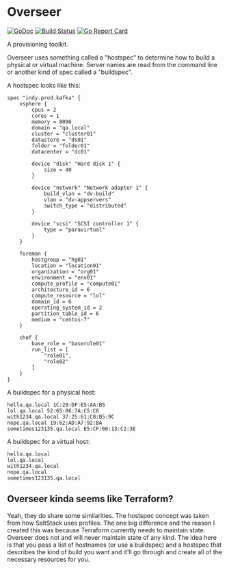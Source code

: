 # Overseer
[![GoDoc](https://godoc.org/github.com/iamthemuffinman/overseer?status.svg)](https://godoc.org/github.com/iamthemuffinman/overseer)
[![Build Status](https://travis-ci.org/iamthemuffinman/overseer.svg?branch=master)](https://travis-ci.org/iamthemuffinman/overseer) [![Go Report Card](https://goreportcard.com/badge/github.com/iamthemuffinman/overseer)](https://goreportcard.com/report/github.com/iamthemuffinman/overseer)

A provisioning toolkit.

Overseer uses something called a "hostspec" to determine how to build a physical or virtual machine.
Server names are read from the command line or another kind of spec called a "buildspec".

A hostspec looks like this:
```hcl
spec "indy.prod.kafka" {
    vsphere {
        cpus = 2
        cores = 1
        memory = 8096
        domain = "qa.local"
        cluster = "cluster01"
        datastore = "ds01"
        folder = "folder01"
        datacenter = "dc01"

        device "disk" "Hard disk 1" {
            size = 40
        }

        device "network" "Network adapter 1" {
            build_vlan = "dv-build"
            vlan = "dv-appservers"
            switch_type = "distributed"
        }

        device "scsi" "SCSI controller 1" {
            type = "paravirtual"
        }
    }

    foreman {
        hostgroup = "hg01"
        location = "location01"
        organization = "org01"
        environment = "env01"
        compute_profile = "compute01"
        architecture_id = 6
        compute_resource = "lol"
        domain_id = 6
        operating_system_id = 2
        partition_table_id = 6
        medium = "centos-7"
    }

    chef {
        base_role = "baserole01"
        run_list = [
            "role01",
            "role02"
        ]
    }
}
```

A buildspec for a physical host:
```hcl
hello.qa.local 1C:29:DF:E5:AA:B5
lol.qa.local 52:65:06:7A:C5:C8
with1234.qa.local 37:25:61:C8:B5:9C
nope.qa.local 19:62:AD:A7:92:BA
sometimes123135.qa.local E5:CF:60:13:C2:3E
```

A buildspec for a virtual host:
```hcl
hello.qa.local
lol.qa.local
with1234.qa.local
nope.qa.local
sometimes123135.qa.local
```

## Overseer kinda seems like Terraform?
Yeah, they do share some similarities. The hostspec concept was taken from how SaltStack uses profiles.
The one big difference and the reason I created this was because Terraform currently needs to maintain state.
Overseer does not and will never maintain state of any kind. The idea here is that you pass a list of hostnames
(or use a buildspec) and a hostspec that describes the kind of build you want and it'll go through and create
all of the necessary resources for you.
